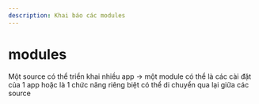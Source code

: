 ```yaml
---
description: Khai báo các modules
---
```


# modules

Một source có thể triển khai nhiều app -> một module có thể là các cài đặt của 1 app hoặc là 1 chức năng riêng biệt có thể di chuyển qua lại giữa các source



